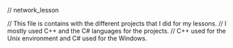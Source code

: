 // network_lesson


// This file is contains with the different projects that I did for my lessons.
// I mostly used C++ and the C# languages for the projects.
// C++ used for the Unix environment and C# used for the Windows.

